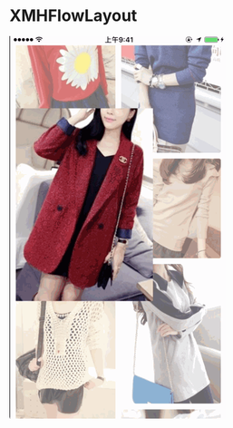 # XMHFlowLayout
![截图](https://github.com/xumaohuai/XMHFlowLayout/blob/master/%E8%87%AA%E5%AE%9A%E4%B9%89CollectionViewFlowLayout/%E5%BD%95%E5%B1%8F2.gif)
